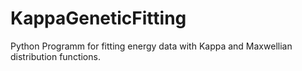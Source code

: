 # KappaGeneticFitting
Python Programm for fitting energy data with Kappa and Maxwellian distribution functions.
